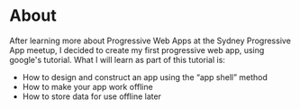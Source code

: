 # About

After learning more about Progressive Web Apps at the Sydney Progressive App meetup, I decided to create my first progressive web app, using google's tutorial. What I will learn as part of this tutorial is:

* How to design and construct an app using the “app shell” method
* How to make your app work offline
* How to store data for use offline later
